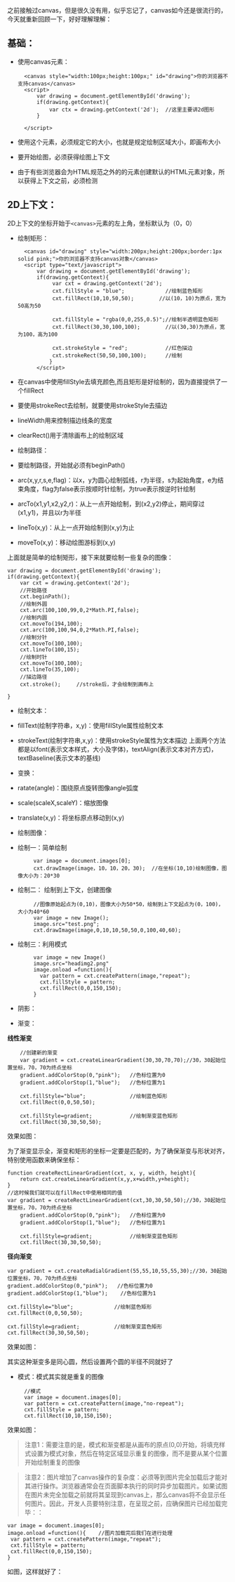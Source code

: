 之前接触过canvas，但是很久没有用，似乎忘记了，canvas如今还是很流行的，今天就重新回顾一下，好好理解理解：
## 基础： ##
- 使用canvas元素：

        <canvas style="width:100px;height:100px;" id="drawing">你的浏览器不支持canvas</canvas>
        <script>
            var drawing = document.getElementById('drawing');
            if(drawing.getContext){
                var ctx = drawing.getContext('2d');  //这里主要讲2d图形
            }

        </script>


 - 使用这个元素，必须规定它的大小，也就是规定绘制区域大小，即画布大小
 - 要开始绘图，必须获得绘图上下文
 - 由于有些浏览器会为HTML规范之外的的元素创建默认的HTML元素对象，所以获得上下文之前，必须检测
 
## 2D上下文： ##
2D上下文的坐标开始于`<canvas>`元素的左上角，坐标默认为（0，0）

- 绘制矩形：
  
		<canvas id="drawing" style="width:200px;height:200px;border:1px solid pink;">你的浏览器不支持canvas对象</canvas>
		<script type="text/javascript">
			var drawing = document.getElementById('drawing');
			if(drawing.getContext){
			     var cxt = drawing.getContext('2d');
			     cxt.fillStyle = "blue";             //绘制蓝色矩形
			     cxt.fillRect(10,10,50,50);        //以(10，10)为原点，宽为50高为50
			
			     cxt.fillStyle = "rgba(0,0,255,0.5)";//绘制半透明蓝色矩形
			     cxt.fillRect(30,30,100,100);        //以(30,30)为原点，宽为100，高为100

                 cxt.strokeStyle = "red";            //红色描边
                 cxt.strokeRect(50,50,100,100);      //绘制
				}
			</script>

 - 在canvas中使用fillStyle去填充颜色,而且矩形是好绘制的，因为直接提供了一个fillRect
 - 要使用strokeRect去绘制，就要使用strokeStyle去描边
 - lineWidth用来控制描边线条的宽度
 - clearRect()用于清除画布上的绘制区域

- 绘制路径：
 - 要绘制路径，开始就必须有beginPath()
 - arc(x,y,r,s,e,flag)：以x，y为圆心绘制弧线，r为半径，s为起始角度，e为结束角度，flag为false表示按顺时针绘制，为true表示按逆时针绘制
 - arcTo(x1,y1,x2,y2,r)：从上一点开始绘制，到(x2,y2)停止，期间穿过(x1,y1)，并且以r为半径
 - lineTo(x,y)：从上一点开始绘制到(x,y)为止
 - moveTo(x,y)：移动绘图游标到(x,y)

上面就是简单的绘制矩形，接下来就要绘制一些复杂的图像：

    var drawing = document.getElementById('drawing');
	if(drawing.getContext){
	    var cxt = drawing.getContext('2d');
	    //开始路径
	    cxt.beginPath();
	    //绘制外圆
        cxt.arc(100,100,99,0,2*Math.PI,false);
	    //绘制内圆
	    cxt.moveTo(194,100);
	    cxt.arc(100,100,94,0,2*Math.PI,false);
	    //绘制分针
	    cxt.moveTo(100,100);
	    cxt.lineTo(100,15);
	    //绘制时针
        cxt.moveTo(100,100);
	    cxt.lineTo(35,100);
	    //描边路径
	    cxt.stroke();     //stroke后，才会绘制到画布上
                 
	}
 
- 绘制文本：
 - fillText(绘制字符串，x,y)：使用fillStyle属性绘制文本
 - strokeText(绘制字符串,x,y)：使用strokeStyle属性为文本描边
 上面两个方法都是以font(表示文本样式，大小及字体)，textAlign(表示文本对齐方式)，textBaseline(表示文本的基线)

- 变换：
 - ratate(angle)：围绕原点旋转图像angle弧度
 - scale(scaleX,scaleY)：缩放图像
 - translate(x,y)：将坐标原点移动到(x,y)

- 绘制图像：
 - 绘制一：简单绘制
 
		    var image = document.images[0];
		    cxt.drawImage(image，10，10，20，30);  //在坐标(10,10)绘制图像，图像大小为：20*30

 - 绘制二： 绘制到上下文，创建图像
 
            //图像原始起点为(0,10)，图像大小为50*50，绘制到上下文起点为(0，100)，大小为40*60
            var image = new Image();
            image.src="test.png";
            cxt.drawImage(image,0,10,10,50,50,0,100,40,60);

 - 绘制三：利用模式
 
            var image = new Image()
		    image.src="headimg2.png"
		    image.onload =function(){
		      var pattern = cxt.createPattern(image,"repeat");
		      cxt.fillStyle = pattern;
              cxt.fillRect(0,0,150,150);
            }
- 阴影：
- 渐变：

 **线性渐变**

        //创建新的渐变
		var gradient = cxt.createLinearGradient(30,30,70,70);//30，30起始位置坐标，70，70为终点坐标
		gradient.addColorStop(0,"pink");   //色标位置为0
		gradient.addColorStop(1,"blue");   //色标位置为1
	        
	    cxt.fillStyle="blue";              //绘制蓝色矩形
		cxt.fillRect(0,0,50,50);
	
		cxt.fillStyle=gradient;            //绘制渐变蓝色矩形
		cxt.fillRect(30,30,50,50);

效果如图：

为了渐变显示全，渐变和矩形的坐标一定要是匹配的，为了确保渐变与形状对齐，特别使用函数来确保坐标：

    function createRectLinearGradient(cxt, x, y, width, height){
        return cxt.createLinearGradient(x,y,x+width,y+height);
    }
    //这时候我们就可以在fillRect中使用相同的值
    var gradient = createRectLinearGradient(cxt,30,30,50,50);//30，30起始位置坐标，70，70为终点坐标
		gradient.addColorStop(0,"pink");   //色标位置为0
		gradient.addColorStop(1,"blue");   //色标位置为1
        
		cxt.fillStyle=gradient;            //绘制渐变蓝色矩形
		cxt.fillRect(30,30,50,50);
    
**径向渐变**
         
    var gradient = cxt.createRadialGradient(55,55,10,55,55,30);//30，30起始位置坐标，70，70为终点坐标
	gradient.addColorStop(0,"pink");   //色标位置为0
	gradient.addColorStop(1,"blue");	//色标位置为1
        
    cxt.fillStyle="blue";             //绘制蓝色矩形
	cxt.fillRect(0,0,50,50);

	cxt.fillStyle=gradient;           //绘制渐变蓝色矩形
	cxt.fillRect(30,30,50,50);

效果如图：

其实这种渐变多是同心圆，然后设置两个圆的半径不同就好了

- 模式：模式其实就是重复的图像

        //模式
		var image = document.images[0];
		var pattern = cxt.createPattern(image,"no-repeat");
		cxt.fillStyle = pattern;
        cxt.fillRect(10,10,150,150);

效果如图：




> 注意1：需要注意的是，模式和渐变都是从画布的原点(0,0)开始，将填充样式设置为模式对象，然后在特定区域显示重复的图像，而不是要从某个位置开始绘制重复的图像

>注意2：图片增加了canvas操作的复杂度：必须等到图片完全加载后才能对其进行操作。浏览器通常会在页面脚本执行的同时异步加载图片。如果试图在图片未完全加载之前就将其呈现到canvas上，那么canvas将不会显示任何图片。因此，开发人员要特别注意，在呈现之前，应确保图片已经加载完毕：：

    var image = document.images[0];
	image.onload =function(){    //图片加载完后我们在进行处理
	 var pattern = cxt.createPattern(image,"repeat");
	 cxt.fillStyle = pattern;
     cxt.fillRect(0,0,150,150);
	}

如图，这样就好了：

